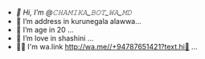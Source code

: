 - *👋 Hi, I’m @𝙲𝙷𝙰𝙼𝙸𝙺𝙰_𝙱𝙾𝚃_𝚆𝙰_𝙼𝙳*
- 👀 I’m address in kurunegala alawwa...
- 🌱 I’m age in 20 ...
- 💞️ I’m love in shashini ...
- 👨‍💻 I'm wa.link http://wa.me//+94787651421?text.hi🚫 ...

<!---
𝙲𝙷𝙰𝙼𝙸𝙺𝙰 𝙱𝙾𝚃 𝚆𝙰 𝙼𝙳/𝙲𝙷𝙰𝙼𝙸𝙺𝙰 𝙱𝙾𝚃 𝚆𝙰 𝙼𝙳 is a ✨ special ✨ repository because its `README.md` (https://telegra.ph/file/81df78a497cee6bffe449.jpg) appears on your GitHub profile.
You can click the Preview link to take a look at your changes.
--->
